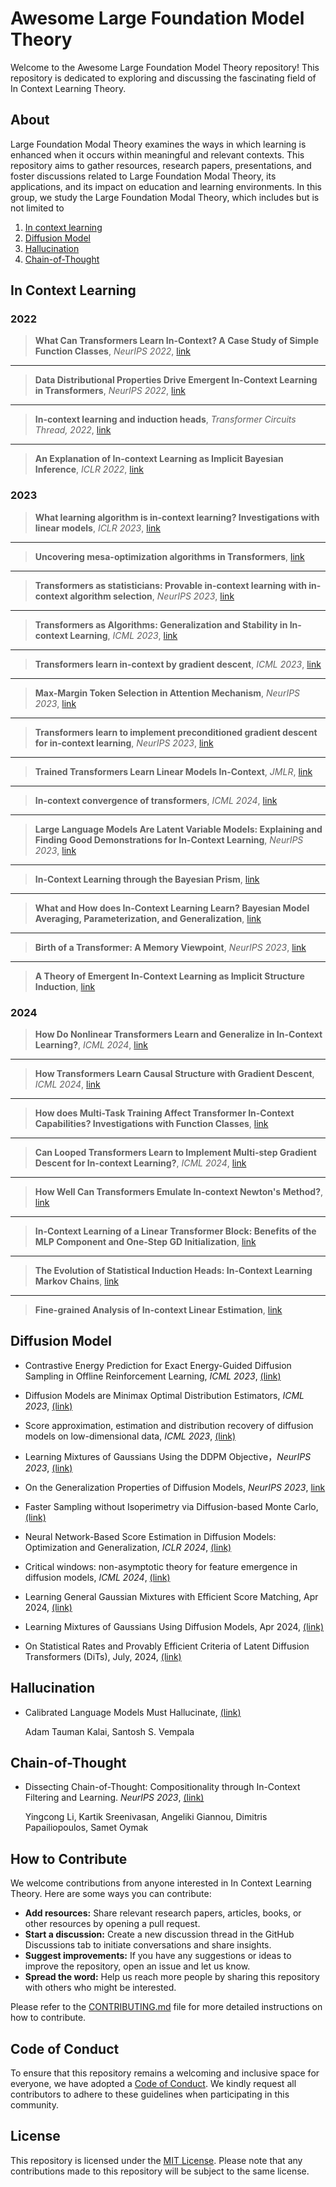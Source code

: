 # Awesome Large Foundation Model Theory

Welcome to the Awesome Large Foundation Model Theory repository! This repository is dedicated to exploring and discussing the fascinating field of In Context Learning Theory.

## About

Large Foundation Modal Theory examines the ways in which learning is enhanced when it occurs within meaningful and relevant contexts. This repository aims to gather resources, research papers, presentations, and foster discussions related to Large Foundation Modal Theory, its applications, and its impact on education and learning environments. In this group, we study the Large Foundation Modal Theory, which includes but is not limited to


1. [In context learning](#In_context_learning)
2. [Diffusion Model](#Diffusion_Model)
3. [Hallucination](#Hallucination)
4. [Chain-of-Thought](#Chain-of-Thought)
 

## In Context Learning

### 2022

> **What Can Transformers Learn In-Context? A Case Study of Simple Function Classes**, *NeurIPS 2022*, [link](https://arxiv.org/abs/2208.01066)  
---

> **Data Distributional Properties Drive Emergent In-Context Learning in Transformers**, *NeurIPS 2022*, [link](https://arxiv.org/abs/2205.05055)  
---

> **In-context learning and induction heads**, *Transformer Circuits Thread, 2022*, [link](https://arxiv.org/abs/2209.11895)
---

> **An Explanation of In-context Learning as Implicit Bayesian Inference**, *ICLR 2022*, [link](https://arxiv.org/abs/2111.02080)

### 2023


> **What learning algorithm is in-context learning? Investigations with linear models**, *ICLR 2023*, [link](https://arxiv.org/pdf/2211.15661.pdf)  
---

> **Uncovering mesa-optimization algorithms in Transformers**, [link](https://arxiv.org/abs/2309.05858)  
---

> **Transformers as statisticians: Provable in-context learning with in-context algorithm selection**, *NeurIPS 2023*,  [link](https://arxiv.org/abs/2306.04637)
---

> **Transformers as Algorithms: Generalization and Stability in In-context Learning**, *ICML 2023*,  [link](https://proceedings.mlr.press/v202/li23l/li23l.pdf)
---

> **Transformers learn in-context by gradient descent**, *ICML 2023*, [link](https://arxiv.org/abs/2212.07677)
---

> **Max-Margin Token Selection in Attention Mechanism**, *NeurIPS 2023*, [link](https://arxiv.org/abs/2306.13596)  
---

> **Transformers learn to implement preconditioned gradient descent for in-context learning**, *NeurIPS 2023*, [link](https://arxiv.org/abs/2306.00297)
---

> **Trained Transformers Learn Linear Models In-Context**, *JMLR*, [link](https://arxiv.org/pdf/2306.09927.pdf)
---

> **In-context convergence of transformers**, *ICML 2024*, [link](https://arxiv.org/abs/2310.05249)
---

> **Large Language Models Are Latent Variable Models: Explaining and Finding Good Demonstrations for In-Context Learning**, *NeurIPS 2023*, [link](https://arxiv.org/abs/2301.11916)
---

> **In-Context Learning through the Bayesian Prism**, [link](https://arxiv.org/abs/2306.04891)
---

> **What and How does In-Context Learning Learn? Bayesian Model Averaging, Parameterization, and Generalization**, [link](https://arxiv.org/abs/2305.19420)
---

> **Birth of a Transformer: A Memory Viewpoint**, *NeurIPS 2023*, [link](https://arxiv.org/abs/2306.00802)
---

> **A Theory of Emergent In-Context Learning as Implicit Structure Induction**, [link](https://arxiv.org/pdf/2303.07971)

### 2024

> **How Do Nonlinear Transformers Learn and Generalize in In-Context Learning?**, *ICML 2024*, [link](https://openreview.net/forum?id=I4HTPws9P6)  
---

> **How Transformers Learn Causal Structure with Gradient Descent**, *ICML 2024*, [link](https://arxiv.org/abs/2402.14735)  
---

> **How does Multi-Task Training Affect Transformer In-Context Capabilities? Investigations with Function Classes**, [link](https://arxiv.org/pdf/2404.03558)  
---

> **Can Looped Transformers Learn to Implement Multi-step Gradient Descent for In-context Learning?**, *ICML 2024*, [link](https://openreview.net/pdf?id=o8AaRKbP9K)
 ---

> **How Well Can Transformers Emulate In-context Newton's Method?**, [link](https://arxiv.org/pdf/2403.03183)  
 ---

> **In-Context Learning of a Linear Transformer Block: Benefits of the MLP Component and One-Step GD Initialization**, [link](https://arxiv.org/pdf/2402.14951)  
 ---

> **The Evolution of Statistical Induction Heads: In-Context Learning Markov Chains**, [link](https://arxiv.org/pdf/2402.11004)  
 ---

> **Fine-grained Analysis of In-context Linear Estimation**, [link](https://openreview.net/pdf?id=1vM1a7KrC6)  

## Diffusion Model

- Contrastive Energy Prediction for Exact Energy-Guided Diffusion Sampling in Offline Reinforcement Learning, *ICML 2023*, [(link)](https://arxiv.org/pdf/2304.12824.pdf)

- Diffusion Models are Minimax Optimal Distribution Estimators, *ICML 2023*, [(link)](https://arxiv.org/pdf/2303.01861)

- Score approximation, estimation and distribution recovery of diffusion models on low-dimensional data, *ICML 2023*, [(link)](https://arxiv.org/pdf/2302.07194)

- Learning Mixtures of Gaussians Using the DDPM Objective，*NeurIPS 2023*,  [(link)](https://arxiv.org/pdf/2307.01178.pdf)

- On the Generalization Properties of Diffusion Models, *NeurIPS 2023*, [link](https://arxiv.org/pdf/2311.01797)

- Faster Sampling without Isoperimetry via Diffusion-based Monte Carlo, [(link)](https://arxiv.org/abs/2401.06325)

- Neural Network-Based Score Estimation in Diffusion Models: Optimization and Generalization, *ICLR 2024*, [(link)](https://arxiv.org/abs/2401.15604)

- Critical windows: non-asymptotic theory for feature emergence in diffusion models, *ICML 2024*, [(link)](https://arxiv.org/pdf/2403.01633)

- Learning General Gaussian Mixtures with Efficient Score Matching, Apr 2024, [(link)](https://arxiv.org/abs/2404.18893)

- Learning Mixtures of Gaussians Using Diffusion Models, Apr 2024, [(link)](https://arxiv.org/pdf/2404.18869)

- On Statistical Rates and Provably Efficient Criteria of Latent Diffusion Transformers (DiTs), July, 2024, [(link)](https://arxiv.org/pdf/2407.01079)




## Hallucination

- Calibrated Language Models Must Hallucinate, [(link)](https://arxiv.org/abs/2311.14648)

  Adam Tauman Kalai, Santosh S. Vempala


## Chain-of-Thought

- Dissecting Chain-of-Thought: Compositionality through In-Context Filtering and Learning. *NeurIPS 2023*, [(link)](https://arxiv.org/abs/2305.18869)

  Yingcong Li, Kartik Sreenivasan, Angeliki Giannou, Dimitris Papailiopoulos, Samet Oymak


## How to Contribute

We welcome contributions from anyone interested in In Context Learning Theory. Here are some ways you can contribute:

- **Add resources:** Share relevant research papers, articles, books, or other resources by opening a pull request.
- **Start a discussion:** Create a new discussion thread in the GitHub Discussions tab to initiate conversations and share insights.
- **Suggest improvements:** If you have any suggestions or ideas to improve the repository, open an issue and let us know.
- **Spread the word:** Help us reach more people by sharing this repository with others who might be interested.

Please refer to the [CONTRIBUTING.md](CONTRIBUTING.md) file for more detailed instructions on how to contribute.

## Code of Conduct

To ensure that this repository remains a welcoming and inclusive space for everyone, we have adopted a [Code of Conduct](CODE_OF_CONDUCT.md). We kindly request all contributors to adhere to these guidelines when participating in this community.

## License

This repository is licensed under the [MIT License](LICENSE). Please note that any contributions made to this repository will be subject to the same license.
